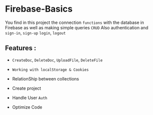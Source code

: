 # Firebase-Basics
You find in this project the connection ``functions`` with the database in Firebase as well as making simple queries ``CRUD``
Also authentication and ``sign-in``, ``sign-up`` ``login``, ``logout``

## Features :
* ``CreateDoc``, ``DeleteDoc``, ``UploadFile``, ``DeleteFile``

* ``Working with localStorage & Cookies``

* RelationShip between collections

* Create project

* Handle User ``Auth``

* Optimize Code
